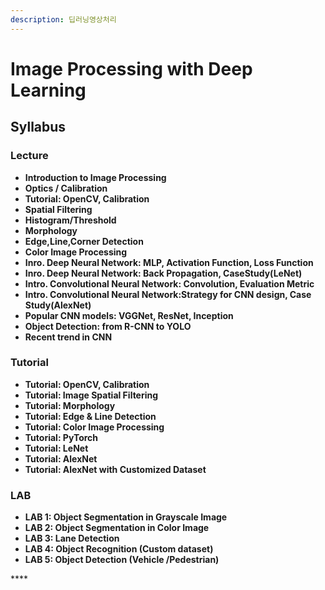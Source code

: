 ```yaml
---
description: 딥러닝영상처리
---
```


# Image Processing with Deep Learning

## Syllabus

### **Lecture**

* **Introduction to Image Processing**
* **Optics / Calibration**
* **Tutorial: OpenCV, Calibration**
* **Spatial Filtering**
* **Histogram/Threshold**
* **Morphology**
* **Edge,Line,Corner Detection**
* **Color Image Processing**
* **Inro. Deep Neural Network: MLP, Activation Function,  Loss Function**
* **Inro. Deep Neural Network: Back Propagation, CaseStudy\(LeNet\)**
* **Intro. Convolutional Neural Network: Convolution, Evaluation Metric**
* **Intro. Convolutional Neural Network:Strategy for CNN design, Case Study\(AlexNet\)**
* **Popular CNN models: VGGNet, ResNet, Inception**
* **Object Detection: from R-CNN to YOLO**
* **Recent trend in CNN**

### **Tutorial**

* **Tutorial: OpenCV, Calibration**
* **Tutorial: Image Spatial Filtering**
* **Tutorial: Morphology**
* **Tutorial: Edge & Line Detection**
* **Tutorial: Color Image Processing**
* **Tutorial: PyTorch**
* **Tutorial: LeNet**
* **Tutorial: AlexNet**
* **Tutorial: AlexNet with Customized Dataset**

### **LAB**

* **LAB 1: Object Segmentation in Grayscale Image**
* **LAB 2: Object Segmentation in Color Image**
* **LAB 3: Lane Detection**
* **LAB 4: Object Recognition \(Custom dataset\)**
* **LAB 5: Object Detection \(Vehicle /Pedestrian\)**

\*\*\*\*

